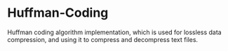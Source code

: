 # Huffman-Coding
Huffman coding algorithm implementation, which is used for lossless data compression, and using it to compress and decompress text files.
